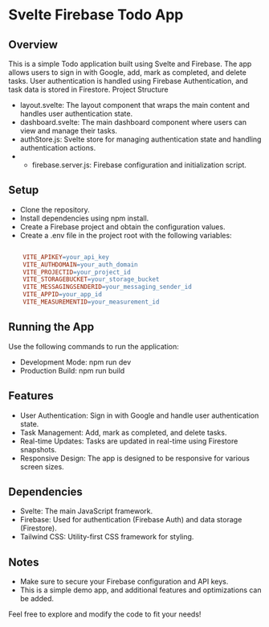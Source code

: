 # Svelte Firebase Todo App
## Overview

This is a simple Todo application built using Svelte and Firebase. The app allows users to sign in with Google, add, mark as completed, and delete tasks. User authentication is handled using Firebase Authentication, and task data is stored in Firestore.
Project Structure

- layout.svelte: The layout component that wraps the main content and handles user authentication state.
- dashboard.svelte: The main dashboard component where users can view and manage their tasks.
- authStore.js: Svelte store for managing authentication state and handling authentication actions.
- - firebase.server.js: Firebase configuration and initialization script.

## Setup

- Clone the repository.
- Install dependencies using npm install.
- Create a Firebase project and obtain the configuration values.
- Create a .env file in the project root with the following variables:
```makefile

    VITE_APIKEY=your_api_key
    VITE_AUTHDOMAIN=your_auth_domain
    VITE_PROJECTID=your_project_id
    VITE_STORAGEBUCKET=your_storage_bucket
    VITE_MESSAGINGSENDERID=your_messaging_sender_id
    VITE_APPID=your_app_id
    VITE_MEASUREMENTID=your_measurement_id
```
## Running the App

Use the following commands to run the application:

- Development Mode: npm run dev
- Production Build: npm run build

## Features

- User Authentication: Sign in with Google and handle user authentication state.
- Task Management: Add, mark as completed, and delete tasks.
- Real-time Updates: Tasks are updated in real-time using Firestore snapshots.
- Responsive Design: The app is designed to be responsive for various screen sizes.

## Dependencies

- Svelte: The main JavaScript framework.
- Firebase: Used for authentication (Firebase Auth) and data storage (Firestore).
- Tailwind CSS: Utility-first CSS framework for styling.

## Notes

- Make sure to secure your Firebase configuration and API keys.
- This is a simple demo app, and additional features and optimizations can be added.

Feel free to explore and modify the code to fit your needs!
